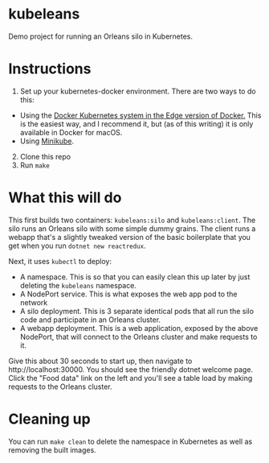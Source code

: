# kubeleans

Demo project for running an Orleans silo in Kubernetes.

# Instructions

1. Set up your kubernetes-docker environment. There are two ways to do this:
  - Using the [Docker Kubernetes system in the Edge version of Docker.](https://blog.docker.com/2018/01/docker-mac-kubernetes/) This is the easiest way, and I recommend it, but (as of this writing) it is only available in Docker for macOS.
  - Using [Minikube](https://kubernetes.io/docs/getting-started-guides/minikube/).
2. Clone this repo
3. Run `make`

# What this will do
This first builds two containers: `kubeleans:silo` and `kubeleans:client`. The silo runs an Orleans silo with some simple dummy grains. The client runs a webapp that's a slightly tweaked version of the basic boilerplate that you get when you run `dotnet new reactredux`.

Next, it uses `kubectl` to deploy:
- A namespace. This is so that you can easily clean this up later by just deleting the `kubeleans` namespace.
- A NodePort service. This is what exposes the web app pod to the network
- A silo deployment. This is 3 separate identical pods that all run the silo code and participate in an Orleans cluster.
- A webapp deployment. This is a web application, exposed by the above NodePort, that will connect to the Orleans cluster and make requests to it.

Give this about 30 seconds to start up, then navigate to http://localhost:30000. You should see the friendly dotnet welcome page. Click the "Food data" link on the left and you'll see a table load by making requests to the Orleans cluster.

# Cleaning up
You can run `make clean` to delete the namespace in Kubernetes as well as removing the built images. 
